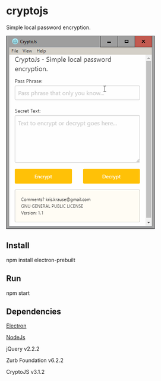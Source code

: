 # cryptojs
Simple local password encryption.


![Screenshot](https://github.com/dragthor/cryptojs/blob/master/screenshots/screenshot.png?raw=true)

## Install
npm install electron-prebuilt

## Run
npm start

## Dependencies

[Electron](http://electron.atom.io/)

[NodeJs](https://nodejs.org)

jQuery v2.2.2

Zurb Foundation v6.2.2

CryptoJS v3.1.2